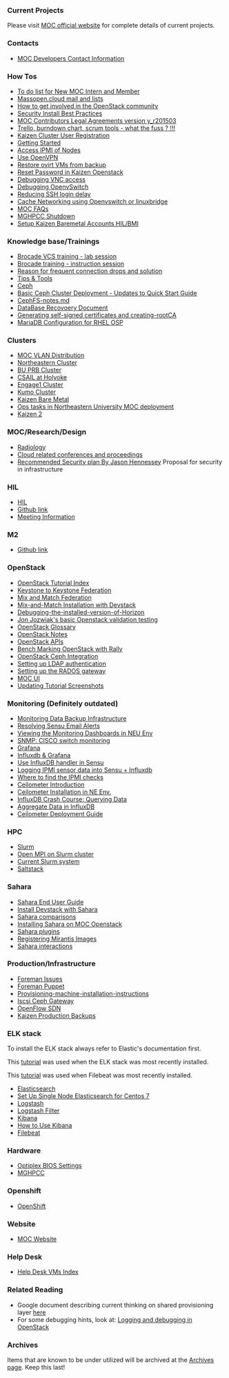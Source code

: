 ### Current Projects
Please visit [MOC official website](https://massopen.cloud)
for complete details of current projects.

### Contacts
 -  [MOC Developers Contact Information](contacts/MOC-Developers-Contact-Information.html)

### How Tos
 -  [To do list for New MOC Intern and Member](how-tos/To-do-list-for-New-MOC-Intern-and-Member.html)
 -  [Massopen.cloud mail and lists](how-tos/Massopen.cloud-mail-and-lists.html)
 -  [How to get involved in the OpenStack community](how-tos/How-to-Get-Involved-in-the-OpenStack-Community.html)
 -  [Security Install Best Practices](how-tos/Security-Install-Best-Practices.html)
 -  [MOC Contributors Legal Agreements version y_r201503](https://drive.google.com/folderview?id=0B3HZEpE-A8qadWVpY2piSjdYdXc&usp=sharing)
 -  [Trello, burndown chart, scrum tools - what the fuss ? !!!](how-tos/Trello.html)
 -  [Kaizen Cluster User Registration](how-tos/Kaizen-Cluster-User-Registration.html)
 -  [Getting Started](how-tos/Getting-started.html)
 -  [Access IPMI of Nodes](how-tos/Access-IPMI-of-nodes.html)
 -  [Use OpenVPN](how-tos/Use-OpenVPN.html)
 -  [Restore ovirt VMs from backup](how-tos/Restore-ovirt-VMs.md)
 -  [Reset Password in Kaizen Openstack](how-tos/Reset-Password-in-Kaizen-Openstack.html)
 -  [Debugging VNC access](how-tos/Debugging-VNC-access.html)
 -  [Debugging OpenvSwitch](how-tos/Debugging-openvswitch.html)
 -  [Reducing SSH login delay](how-tos/Reducing-SSH-login-delay.html)
 -  [Cache Networking using Openvswitch or linuxbridge](how-tos/cache-networking-using-openvswitch-or-bridge.html)
 -  [MOC FAQs](how-tos/MOC-frequently-asked-questions.html)
 -  [MGHPCC Shutdown](how-tos/MGHPCC-Shutdown.html)
 -  [Setup Kaizen Baremetal Accounts HIL/BMI](how-tos/kaizen-baremetal-accounts.md)

### Knowledge base/Trainings
 -  [Brocade  VCS training - lab session](_static/pdf/VCS_Lab.pptx.pdf)
 -  [Brocade training - instruction session](_static/pdf/VCS_Training_01.pdf)
 -  [Reason for frequent connection drops and solution](trainings/frequent-connection-drops-to-instances.html)
 -  [Tips & Tools](trainings/Tips-and-Tools.html)
 -  [Ceph](trainings/Ceph.html)
 -  [Basic Ceph Cluster Deployment - Updates to Quick Start Guide](trainings/Basic-Ceph-Cluster-Deployment-Changes-Updates-to-Quick-Start-Guide.html)
 -  [CephFS-notes.md](trainings/CephFS-notes.html)
 -  [DataBase Recovoery Document](trainings/DataBase-Recovoery-Document.html)
 -  [Generating self-signed certificates and creating-rootCA](trainings/Generating-self-signed-certificates-and-creating-rootCA.html)
 -  [MariaDB Configuration for RHEL OSP](trainings/Maria-DB-Configuration-for-RHEL-OSP.html)

### Clusters
 -  [MOC VLAN Distribution](clusters/MOC-VLAN-Distribution.html)
 -  [Northeastern Cluster](clusters/kaizen/Northeastern-Cluster.html)
 -  [BU PRB Cluster](clusters/prb/BU-PRB-Cluster.html)
 -  [CSAIL at Holyoke](clusters/CSAIL-at-Holyoke.html)
 -  [Engage1 Cluster](clusters/engage1/Engage1-Cluster.html)
 -  [Kumo Cluster](clusters/kumo/Kumo-Cluster.html)
 -  [Kaizen Bare Metal](clusters/kaizen/Kaizen-Bare-Metal.html)
 -  [Ops tasks in Northeastern University MOC deployment](clusters/kaizen/Ops-tasks-in-Northeastern-University-MOC-deployment.html)
 -  [Kaizen 2](clusters/kaizen2/Kaizen-2.html)

### MOC/Research/Design
 -  [Radiology](research/Radiology.html)
 -  [Cloud related conferences and proceedings](research/Cloud-related-Conferences-and-proceedings.html)
 -  [Recommended Security plan By Jason Hennessey](research/Recommended-Security-plan-By-Jason-Hennessey.html) Proposal for security in infrastructure

### HIL
 -  [HIL](hil/HaaS.md)
 -  [Github link](https://github.com/CCI-MOC/hil)
 -  [Meeting Information](hil/HIL-Meeting-Information.html)

### M2
 -  [Github link](https://github.com/CCI-MOC/m2)

### OpenStack
 -  [OpenStack Tutorial Index](openstack/OpenStack-Tutorial-Index.html)
 -  [Keystone to Keystone Federation](openstack/Keystone-to-Keystone-Federation.html)
 -  [Mix and Match Federation](openstack/Mix-and-Match-Federation.html)
 -  [Mix-and-Match Installation with Devstack](openstack/Mix-and-Match-Installation-with-Devstack.md)
 -  [Debugging-the-installed-version-of-Horizon](openstack/Debugging-the-installed-version-of-Horizon.html)
 -  [Jon Jozwiak's basic Openstack validation testing](openstack/Jon-Jozwiak-basic-Openstack-validation-testing.html)
 -  [OpenStack Glossary](openstack/OpenStack-Glossary.html)
 -  [OpenStack Notes](openstack/OpenStack-Notes.html)
 -  [OpenStack APIs](openstack/OpenStack-APIs.html)
 -  [Bench Marking OpenStack with Rally](openstack/Benchmarking-Openstack-with-Rally.html)
 -  [OpenStack Ceph Integration](openstack/OpenStack-Ceph-Integration.html)
 -  [Setting up LDAP authentication](openstack/Setting-up-LDAP-authentication.html)
 -  [Setting up the RADOS gateway](openstack/Setting-up-the-RADOS-gateway.html)
 -  [MOC UI](openstack/UI.html)
 -  [Updating Tutorial Screenshots](openstack/Updating-Tutorial-Screenshots.html)

### Monitoring (Definitely outdated)
 -  [Monitoring Data Backup Infrastructure](monitoring/Monitoring-data-backup-infrastructure.html)
 -  [Resolving Sensu Email Alerts](monitoring/Email-Alerting-in-Sensu.html)
 -  [Viewing the Monitoring Dashboards in NEU Env](monitoring/Viewing-the-Monitoring-Dashboards-in-NEU-Env.html)
 -  [SNMP: CISCO switch monitoring](monitoring/SNMP-CISCO-switch-monitoring.html)
 -  [Grafana](monitoring/Grafana.html)
 -  [Influxdb & Grafana](monitoring/Influx-Grafana.html)
 -  [Use InfluxDB handler in Sensu](monitoring/Use-InfluxDB-handler-in-Sensu.html)
 -  [Logging IPMI sensor data into Sensu + Influxdb](monitoring/Logging-IPMI-sensor-data-into-Sensu-Influxdb.html)
 -  [Where to find the IPMI checks](monitoring/Where-to-find-the-IPMI-checks.html)
 -  [Ceilometer Introduction](monitoring/Ceilometer-Introduction.html)
 -  [Ceilometer Installation in NE Env.](monitoring/Ceilometer-Installation-in-NE-Env.html)
 -  [InfluxDB Crash Course: Querying Data](monitoring/InfluxDB-Crash-Course-Querying-Data.html)
 -  [Aggregate Data in InfluxDB](monitoring/Aggregate-Data-in-InfluxDB.html)
 -  [Ceilometer Deployment Guide](monitoring/Ceilometer-Deployment-Guide.html)

### HPC
 -  [Slurm](hpc/Slurm.html)
 -  [Open MPI on Slurm cluster](hpc/Open-MPI-on-Slurm-Cluster.html)
 -  [Current Slurm system](hpc/Current-Slurm-deployment-system.html)
 -  [Saltstack](hpc/Salt.html)

### Sahara
 -  [Sahara End User Guide](sahara/Sahara-End-User-Guide.html)
 -  [Install Devstack with Sahara](sahara/Install-Devstack-with-Sahara.html)
 -  [Sahara comparisons](sahara/Sahara-comparisons.html)
 -  [Installing Sahara on MOC Openstack](sahara/Installing-Sahara-on-MOC-Openstack.html)
 -  [Sahara plugins](sahara/Sahara-plugins.html)
 -  [Registering Mirantis Images](sahara/Registering-Mirantis-Images.html)
 -  [Sahara interactions](sahara/Sahara-interactions.html)

### Production/Infrastructure
 -  [Foreman Issues](infrastructure/Foreman.html)
 -  [Foreman Puppet](infrastructure/Foreman-Puppet.html)
 -  [Provisioning-machine-installation-instructions](infrastructure/Provisioning-machine-installation-instructions.html)
 -  [Iscsi Ceph Gateway](infrastructure/Iscsi-ceph-gateway.html)
 -  [OpenFlow SDN](infrastructure/OpenFlow-SDN.html)
 -  [Kaizen Production Backups](infrastructure/Kaizen-Production-Backups.html)

### ELK stack
To install the ELK stack always refer to Elastic's documentation first.

This [tutorial](https://www.elastic.co/guide/en/beats/libbeat/current/getting-started.html#getting-started)
was used when the ELK stack was most recently installed.

This [tutorial](https://www.elastic.co/guide/en/beats/filebeat/current/filebeat-getting-started.html) was used when Filebeat was most recently installed.
 -  [Elasticsearch](elk/Elasticsearch.html)
 -  [Set Up Single Node Elasticsearch for Centos 7](elk/Set-Up-Single-Node-Elasticsearch-for-CentOS-7.html)
 -  [Logstash](elk/Logstash.html)
 -  [Logstash Filter](elk/Logstash-Filter.html)
 -  [Kibana](elk/Kibana.html)
 -  [How to Use Kibana](elk/How-to-Use-Production-Kibana.html)
 -  [Filebeat](elk/Filebeat.html)

### Hardware
 -  [Optiplex BIOS Settings](hardware/Optiplex-BIOS-Settings.html)
 -  [MGHPCC](hardware/MGHPCC.html)

### Openshift
 -  [OpenShift](openshift/OpenShift.html)

### Website
 -  [MOC Website](website/MOC-Website.html)

### Help Desk
 -  [Help Desk VMs Index](helpdesk/Helpdesk-VMs-Index.html)

### Related Reading
 -  Google document describing current thinking on shared provisioning layer [here](https://docs.google.com/document/d/110avjh50FpwprMdMb_z2LS8n2TjUsh2xbSqHm3qAAOw/edit?usp=sharing)
 -  For some debugging hints, look at: [Logging and debugging in OpenStack](http://vmartinezdelacruz.com/logging-and-debugging-in-openstack/)

### Archives
Items that are known to be under utilized will be archived at the [Archives page](Archives-page.html).
Keep this last!
